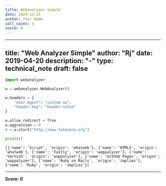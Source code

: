 ```yaml
---
title: Webanalyzer Simple
date: 2024-12-25
author: Your Name
cell_count: 3
score: 0
---
```


---
title: "Web Analyzer Simple"
author: "Rj"
date: 2019-04-20
description: "-"
type: technical_note
draft: false
---

```python
import webanalyzer
```


```python
w = webanalyzer.WebAnalyzer()

w.headers = {
    "User-Agent": "custom ua",
    "header-key": "header-value"
}

w.allow_redirect = True
w.aggression = 0
r = w.start("http://www.fatezero.org")

print(r)
```

    [{'name': 'Script', 'origin': 'whatweb'}, {'name': 'HTML5', 'origin': 'whatweb'}, {'name': 'Fastly', 'origin': 'wappalyzer'}, {'name': 'Varnish', 'origin': 'wappalyzer'}, {'name': 'GitHub Pages', 'origin': 'wappalyzer'}, {'name': 'Ruby on Rails', 'origin': 'implies'}, {'name': 'Ruby', 'origin': 'implies'}]



---
**Score: 0**